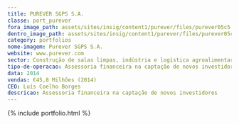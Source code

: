 ```yaml
---
title: PUREVER SGPS S.A.
classe: port_purever
fora_image_path: assets/sites/insig/content1/purever/files/purever05c5.jpg
dentro_image_path: assets/sites/insig/content1/purever/files/purever05c5.png
category: portfolios
nome-imagem: Purever SGPS S.A.
website: www.purever.com
sector: Construção de salas limpas, indústria e logística agroalimentar, equipamentos para hotelaria e restauração e construção modular.
tipo-de-operacao: Assessoria financeira na captação de novos investidores
data: 2014
vendas: €45,8 Milhões (2014)
CEO: Luís Coelho Borges
descricao: Assessoria financeira na captação de novos investidores
---
```


  {% include portfolio.html %}    